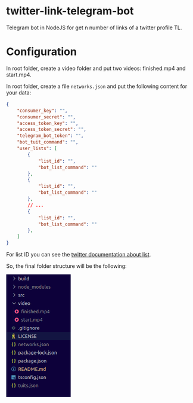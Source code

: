 # twitter-link-telegram-bot
Telegram bot in NodeJS for get n number of links of a twitter profile TL.

# Configuration
In root folder, create a video folder and put two videos: finished.mp4 and start.mp4.

In root folder, create a file `networks.json` and put the following content for your data:
```json
{
    "consumer_key": "",
    "consumer_secret": "",
    "access_token_key": "",
    "access_token_secret": "",
    "telegram_bot_token": "",
    "bot_tuit_command": "",
    "user_lists": [
        {
            "list_id": "",
            "bot_list_command": ""
        },
        {
            "list_id": "",
            "bot_list_command": ""
        },
        // ...
        {
            "list_id": "",
            "bot_list_command": ""
        },
    ]
}
```

For list ID you can see the [twitter documentation about list](https://developer.twitter.com/en/docs/accounts-and-users/create-manage-lists/api-reference/get-lists-statuses).


So, the final folder structure will be the following:

![finalPathScript](https://raw.githubusercontent.com/sermmor/twitter-link-telegram-bot/master/images/finalPathScript.png)
